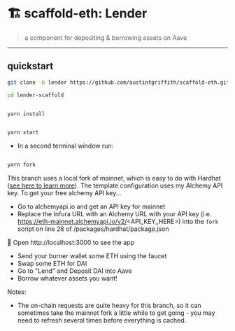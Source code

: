 # 🏗 scaffold-eth: Lender

> a component for depositing & borrowing assets on Aave

---

## quickstart

```bash
git clone -b lender https://github.com/austintgriffith/scaffold-eth.git lender-scaffold

cd lender-scaffold
```

```bash

yarn install

```

```bash

yarn start

```

- In a second terminal window run:

```bash

yarn fork

```
This branch uses a local fork of mainnet, which is easy to do with Hardhat ([see here to learn more](https://hardhat.org/guides/mainnet-forking.html)). The template configuration uses my Alchemy API key. To get your free alchemy API key...
- Go to alchemyapi.io and get an API key for mainnet
- Replace the Infura URL with an Alchemy URL with your API key (i.e. https://eth-mainnet.alchemyapi.io/v2/<API_KEY_HERE>) into the `fork` script on line 28 of /packages/hardhat/package.json

📱 Open http://localhost:3000 to see the app

- Send your burner wallet some ETH using the faucet
- Swap some ETH for DAI
- Go to "Lend" and Deposit DAI into Aave
- Borrow whatever assets you want!

Notes:
- The on-chain requests are quite heavy for this branch, so it can sometimes take the mainnet fork a little while to get going - you may need to refresh several times before everything is cached.
